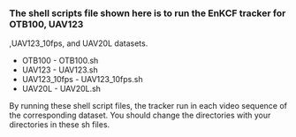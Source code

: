 ### The shell scripts file shown here is to run the EnKCF tracker for OTB100, UAV123
,UAV123_10fps, and UAV20L datasets.

<ul>
<li> OTB100 - OTB100.sh
<li> UAV123 - UAV123.sh
<li> UAV123_10fps - UAV123_10fps.sh
<li> UAV20L - UAV20L.sh
</ul>

By running these shell script files, the tracker run in each video sequence of the
corresponding dataset. You should change the directories with your directories in
these sh files.

